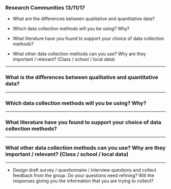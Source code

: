 ### Research Communities 13/11/17 

- What are the differences between qualitative and quantitative data? 

- Which data collection methods will you be using? Why? 

- What literature have you found to support your choice of data collection methods?  

- What other data collection methods can you use? Why are they important / relevant? (Class / school / local data) 

---
### What is the differences between qualitative and quantitative data? 

---


### Which data collection methods will you be using? Why?
---

### What literature have you found to support your choice of data collection methods?  

---
### What other data collection methods can you use? Why are they important / relevant? (Class / school / local data) 

---
- Design draft survey / questionnaire / interview questions and collect feedback from the group. Do your questions need refining? Will the responses giving you the information that you are trying to collect? 
